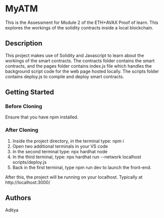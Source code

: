 # MyATM

This is the Assessment for Module 2 of the ETH+AVAX Proof of learn. This explores the workings of the solidity contracts inside a local blockchain.

## Description

This project makes use of Solidity and Javascript to learn about the workings of the smart contracts. The contracts folder contains the smart contracts, and the pages folder contains index.js file which handles the background script code for the web page hosted locally. The scripts folder contains deploy.js to compile and deploy smart contracts.

## Getting Started

### Before Cloning

Ensure that you have npm installed.

### After Cloning

1. Inside the project directory, in the terminal type: npm i
2. Open two additional terminals in your VS code
3. In the second terminal type: npx hardhat node
4. In the third terminal, type: npx hardhat run --network localhost scripts/deploy.js
5. Back in the first terminal, type npm run dev to launch the front-end.

After this, the project will be running on your localhost. 
Typically at http://localhost:3000/

## Authors

Aditya
